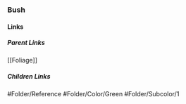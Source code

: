 ### Bush
#### Links
##### Parent Links
[[Foliage]]
##### Children Links
#Folder/Reference
#Folder/Color/Green
#Folder/Subcolor/1
